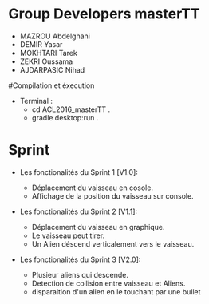 # Group Developers masterTT

- MAZROU Abdelghani
- DEMIR Yasar
- MOKHTARI Tarek
- ZEKRI Oussama
- AJDARPASIC Nihad

#Compilation et éxecution
- Terminal :
	- cd ACL2016_masterTT .
	- gradle desktop:run .


# Sprint
- Les fonctionalités du Sprint 1  [V1.0]:
    - Déplacement du vaisseau en cosole.
    - Affichage de la position du vaisseau sur console.

- Les fonctionalités du Sprint 2  [V1.1]:
    - Déplacement du vaisseau en graphique.
    - Le vaisseau peut tirer.
    - Un Alien déscend verticalement vers le vaisseau.

- Les fonctionalités du Sprint 3  [V2.0]:
    - Plusieur aliens qui descende.
    - Detection de collision entre vaisseau et Aliens.
    - disparaition d'un alien en le touchant par une bullet
